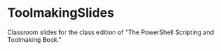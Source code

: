 # ToolmakingSlides
Classroom slides for the class edition of "The PowerShell Scripting and Toolmaking Book."

